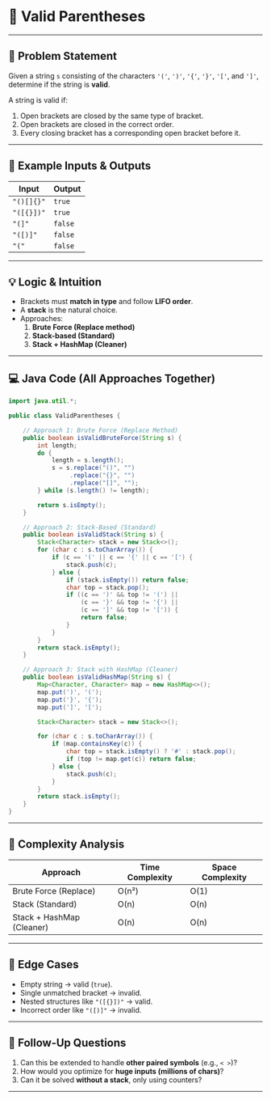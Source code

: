# 🔹 Valid Parentheses

---

## 📌 Problem Statement
Given a string `s` consisting of the characters `'('`, `')'`, `'{'`, `'}'`, `'['`, and `']'`, determine if the string is **valid**.

A string is valid if:
1. Open brackets are closed by the same type of bracket.
2. Open brackets are closed in the correct order.
3. Every closing bracket has a corresponding open bracket before it.

---

## 🧩 Example Inputs & Outputs
| Input      | Output  |
|------------|---------|
| `"()[]{}"` | `true`  |
| `"([{}])"` | `true`  |
| `"(]"`     | `false` |
| `"([)]"`   | `false` |
| `"("`      | `false` |

---

## 💡 Logic & Intuition
- Brackets must **match in type** and follow **LIFO order**.
- A **stack** is the natural choice.
- Approaches:
    1. **Brute Force (Replace method)**
    2. **Stack-based (Standard)**
    3. **Stack + HashMap (Cleaner)**

---

## 💻 Java Code (All Approaches Together)

```java
import java.util.*;

public class ValidParentheses {

    // Approach 1: Brute Force (Replace Method)
    public boolean isValidBruteForce(String s) {
        int length;
        do {
            length = s.length();
            s = s.replace("()", "")
                 .replace("{}", "")
                 .replace("[]", "");
        } while (s.length() != length);

        return s.isEmpty();
    }

    // Approach 2: Stack-Based (Standard)
    public boolean isValidStack(String s) {
        Stack<Character> stack = new Stack<>();
        for (char c : s.toCharArray()) {
            if (c == '(' || c == '{' || c == '[') {
                stack.push(c);
            } else {
                if (stack.isEmpty()) return false;
                char top = stack.pop();
                if ((c == ')' && top != '(') ||
                    (c == '}' && top != '{') ||
                    (c == ']' && top != '[')) {
                    return false;
                }
            }
        }
        return stack.isEmpty();
    }

    // Approach 3: Stack with HashMap (Cleaner)
    public boolean isValidHashMap(String s) {
        Map<Character, Character> map = new HashMap<>();
        map.put(')', '(');
        map.put('}', '{');
        map.put(']', '[');

        Stack<Character> stack = new Stack<>();

        for (char c : s.toCharArray()) {
            if (map.containsKey(c)) {
                char top = stack.isEmpty() ? '#' : stack.pop();
                if (top != map.get(c)) return false;
            } else {
                stack.push(c);
            }
        }
        return stack.isEmpty();
    }
}
```
---

## 🔹 Complexity Analysis

| Approach                  | Time Complexity | Space Complexity |
|---------------------------|-----------------|------------------|
| Brute Force (Replace)     | O(n²)           | O(1)             |
| Stack (Standard)          | O(n)            | O(n)             |
| Stack + HashMap (Cleaner) | O(n)            | O(n)             |

---

## 🔹 Edge Cases
- Empty string → valid (`true`).
- Single unmatched bracket → invalid.
- Nested structures like `"([{}])"` → valid.
- Incorrect order like `"([)]"` → invalid.

---

## 🔹 Follow-Up Questions
1. Can this be extended to handle **other paired symbols** (e.g., `< >`)?
2. How would you optimize for **huge inputs (millions of chars)**?
3. Can it be solved **without a stack**, only using counters?

---
